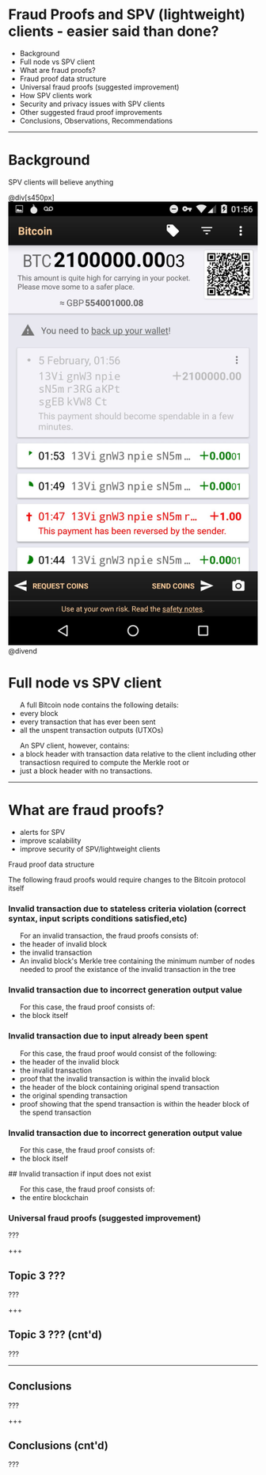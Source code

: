 # Fraud Proofs and SPV (lightweight) clients - easier said than done?

- Background
- Full node vs SPV client
- What are fraud proofs?
- Fraud proof data structure
- Universal fraud proofs (suggested improvement)
- How SPV clients work
- Security and privacy issues with SPV clients
- Other suggested fraud proof improvements
- Conclusions, Observations, Recommendations

---

# Background
SPV clients will believe anything 

@div[s450px]
![SPV client lied to](https://raw.githubusercontent.com/tari-labs/tari-university/fraudproofs/src/cryptography/fraud-proofs-1/sources/todd-btc-spv.jpg)
@divend


# Full node vs SPV client

<ul>A full Bitcoin node contains the following details:
  <li> every block
  <li> every transaction that has ever been sent
  <li> all the unspent transaction outputs (UTXOs)
</ul>
<ul>An SPV client, however, contains:
  <li> a block header with transaction data relative to the client including other transactiosn required to compute the Merkle root or 
  <li> just a block header with no transactions.
</ul>


---

# What are fraud proofs?
<ul>
<li> alerts for SPV
<li> improve scalability
<li> improve security of SPV/lightweight clients
</ul>

Fraud proof data structure

The following fraud proofs would require changes to the Bitcoin protocol itself

### Invalid transaction due to stateless criteria violation (correct syntax, input scripts conditions satisfied,etc)
<ul>For an invalid transaction, the fraud proofs consists of:
<li> the header of invalid block
<li> the invalid transaction
<li> An invalid block's Merkle tree containing the minimum number of nodes needed to proof the existance of the invalid transaction in the tree
</ul>

### Invalid transaction due to incorrect generation output value
<ul>For this case, the fraud proof consists of:
<li> the block itself
</ul>

### Invalid transaction due to input already been spent
<ul>For this case, the fraud proof would consist of the following:
<li> the header of the invalid block
<li> the invalid transaction
<li>  proof that the invalid transaction is within the invalid block
<li>  the header of the block containing original spend transaction
<li>  the original spending transaction
<li>  proof showing that the spend transaction is within the header block of the spend transaction
</ul>

### Invalid transaction due to incorrect generation output value
<ul>For this case, the fraud proof consists of:
<li> the block itself
</ul>
## Invalid transaction if input does not exist
<ul>For this case, the fraud proof consists of:
<li> the entire blockchain
</ul>


### Universal fraud proofs (suggested improvement)



???

+++

## Topic 3 ???

???

+++

## Topic 3 ??? (cnt'd)

???

---

## Conclusions

???

+++

## Conclusions (cnt'd)

???
